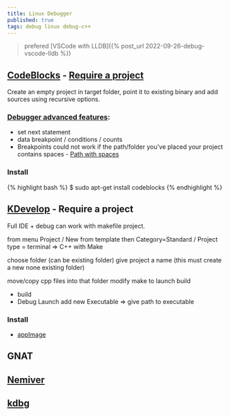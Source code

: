 ```yaml
---
title: Linux Debugger
published: true
tags: debug linux debug-c++
---
```

> prefered  [VSCode with LLDB]({% post_url 2022-09-26-debug-vscode-lldb %})

## [CodeBlocks](http://www.codeblocks.org/) - [Require a project](https://stackoverflow.com/a/30779749/51386)
Create an empty project in target folder, point it to existing binary and add sources using recursive options.

### [Debugger advanced features](http://www.codeblocks.org/features):
- set next statement
- data breakpoint / conditions / counts
- Breakpoints could not work if the path/folder you've placed your project contains spaces - [Path with spaces](http://wiki.codeblocks.org/index.php/Debugging_with_Code::Blocks#Path_with_spaces)

### Install
{% highlight bash %}
$ sudo apt-get install codeblocks
{% endhighlight %}

## [KDevelop](https://www.kdevelop.org/) - Require a project 
Full IDE + debug can work with makefile project.

from menu Project / New from template
then Category=Standard / Project type = terminal => C++ with Make

choose folder (can be existing folder)
give project a name (this must create a new none existing folder)

move/copy cpp files into that folder
modify make to launch build

- build
- Debug Launch
	add new Executable => give path to executable

### Install
- [appImage](https://www.kdevelop.org/download)

## GNAT

## [Nemiver](https://wiki.gnome.org/Apps/Nemiver/Features)

## [kdbg](https://github.com/j6t/kdbg)
